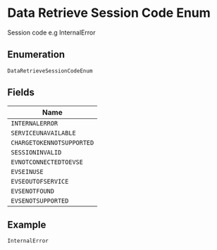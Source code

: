 
# Data Retrieve Session Code Enum

Session code e.g InternalError

## Enumeration

`DataRetrieveSessionCodeEnum`

## Fields

| Name |
|  --- |
| `INTERNALERROR` |
| `SERVICEUNAVAILABLE` |
| `CHARGETOKENNOTSUPPORTED` |
| `SESSIONINVALID` |
| `EVNOTCONNECTEDTOEVSE` |
| `EVSEINUSE` |
| `EVSEOUTOFSERVICE` |
| `EVSENOTFOUND` |
| `EVSENOTSUPPORTED` |

## Example

```
InternalError
```

